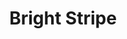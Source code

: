 ---
title: Bright Stripe
price: 16.00
tags: ["dog-collars"]
description: Bold and colorful
size: Small
templateKey: product-page-layout
image: catty/bright-stripe.jpg
customField: 
    name: Select Size
    values: [{name: 'XSmall', priceChange: 0}, {name: 'Small', priceChange: 2},{name: 'Medium', priceChange: 4.00},{name: 'Large', priceChange: 8.00}]
---